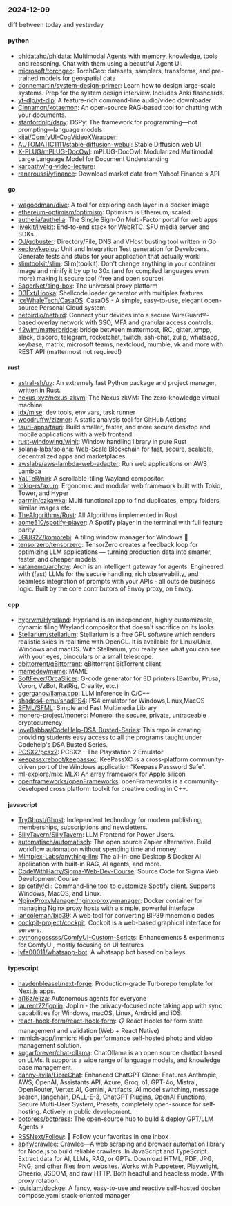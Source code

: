 ### 2024-12-09
diff between today and yesterday

#### python
* [phidatahq/phidata](https://github.com/phidatahq/phidata): Multimodal Agents with memory, knowledge, tools and reasoning. Chat with them using a beautiful Agent UI.
* [microsoft/torchgeo](https://github.com/microsoft/torchgeo): TorchGeo: datasets, samplers, transforms, and pre-trained models for geospatial data
* [donnemartin/system-design-primer](https://github.com/donnemartin/system-design-primer): Learn how to design large-scale systems. Prep for the system design interview. Includes Anki flashcards.
* [yt-dlp/yt-dlp](https://github.com/yt-dlp/yt-dlp): A feature-rich command-line audio/video downloader
* [Cinnamon/kotaemon](https://github.com/Cinnamon/kotaemon): An open-source RAG-based tool for chatting with your documents.
* [stanfordnlp/dspy](https://github.com/stanfordnlp/dspy): DSPy: The framework for programming—not prompting—language models
* [kijai/ComfyUI-CogVideoXWrapper](https://github.com/kijai/ComfyUI-CogVideoXWrapper): 
* [AUTOMATIC1111/stable-diffusion-webui](https://github.com/AUTOMATIC1111/stable-diffusion-webui): Stable Diffusion web UI
* [X-PLUG/mPLUG-DocOwl](https://github.com/X-PLUG/mPLUG-DocOwl): mPLUG-DocOwl: Modularized Multimodal Large Language Model for Document Understanding
* [karpathy/ng-video-lecture](https://github.com/karpathy/ng-video-lecture): 
* [ranaroussi/yfinance](https://github.com/ranaroussi/yfinance): Download market data from Yahoo! Finance's API

#### go
* [wagoodman/dive](https://github.com/wagoodman/dive): A tool for exploring each layer in a docker image
* [ethereum-optimism/optimism](https://github.com/ethereum-optimism/optimism): Optimism is Ethereum, scaled.
* [authelia/authelia](https://github.com/authelia/authelia): The Single Sign-On Multi-Factor portal for web apps
* [livekit/livekit](https://github.com/livekit/livekit): End-to-end stack for WebRTC. SFU media server and SDKs.
* [OJ/gobuster](https://github.com/OJ/gobuster): Directory/File, DNS and VHost busting tool written in Go
* [keploy/keploy](https://github.com/keploy/keploy): Unit and Integration Test generation for Developers. Generate tests and stubs for your application that actually work!
* [slimtoolkit/slim](https://github.com/slimtoolkit/slim): Slim(toolkit): Don't change anything in your container image and minify it by up to 30x (and for compiled languages even more) making it secure too! (free and open source)
* [SagerNet/sing-box](https://github.com/SagerNet/sing-box): The universal proxy platform
* [D3Ext/Hooka](https://github.com/D3Ext/Hooka): Shellcode loader generator with multiples features
* [IceWhaleTech/CasaOS](https://github.com/IceWhaleTech/CasaOS): CasaOS - A simple, easy-to-use, elegant open-source Personal Cloud system.
* [netbirdio/netbird](https://github.com/netbirdio/netbird): Connect your devices into a secure WireGuard®-based overlay network with SSO, MFA and granular access controls.
* [42wim/matterbridge](https://github.com/42wim/matterbridge): bridge between mattermost, IRC, gitter, xmpp, slack, discord, telegram, rocketchat, twitch, ssh-chat, zulip, whatsapp, keybase, matrix, microsoft teams, nextcloud, mumble, vk and more with REST API (mattermost not required!)

#### rust
* [astral-sh/uv](https://github.com/astral-sh/uv): An extremely fast Python package and project manager, written in Rust.
* [nexus-xyz/nexus-zkvm](https://github.com/nexus-xyz/nexus-zkvm): The Nexus zkVM: The zero-knowledge virtual machine
* [jdx/mise](https://github.com/jdx/mise): dev tools, env vars, task runner
* [woodruffw/zizmor](https://github.com/woodruffw/zizmor): A static analysis tool for GitHub Actions
* [tauri-apps/tauri](https://github.com/tauri-apps/tauri): Build smaller, faster, and more secure desktop and mobile applications with a web frontend.
* [rust-windowing/winit](https://github.com/rust-windowing/winit): Window handling library in pure Rust
* [solana-labs/solana](https://github.com/solana-labs/solana): Web-Scale Blockchain for fast, secure, scalable, decentralized apps and marketplaces.
* [awslabs/aws-lambda-web-adapter](https://github.com/awslabs/aws-lambda-web-adapter): Run web applications on AWS Lambda
* [YaLTeR/niri](https://github.com/YaLTeR/niri): A scrollable-tiling Wayland compositor.
* [tokio-rs/axum](https://github.com/tokio-rs/axum): Ergonomic and modular web framework built with Tokio, Tower, and Hyper
* [qarmin/czkawka](https://github.com/qarmin/czkawka): Multi functional app to find duplicates, empty folders, similar images etc.
* [TheAlgorithms/Rust](https://github.com/TheAlgorithms/Rust): All Algorithms implemented in Rust
* [aome510/spotify-player](https://github.com/aome510/spotify-player): A Spotify player in the terminal with full feature parity
* [LGUG2Z/komorebi](https://github.com/LGUG2Z/komorebi): A tiling window manager for Windows 🍉
* [tensorzero/tensorzero](https://github.com/tensorzero/tensorzero): TensorZero creates a feedback loop for optimizing LLM applications — turning production data into smarter, faster, and cheaper models.
* [katanemo/archgw](https://github.com/katanemo/archgw): Arch is an intelligent gateway for agents. Engineered with (fast) LLMs for the secure handling, rich observability, and seamless integration of prompts with your APIs - all outside business logic. Built by the core contributors of Envoy proxy, on Envoy.

#### cpp
* [hyprwm/Hyprland](https://github.com/hyprwm/Hyprland): Hyprland is an independent, highly customizable, dynamic tiling Wayland compositor that doesn't sacrifice on its looks.
* [Stellarium/stellarium](https://github.com/Stellarium/stellarium): Stellarium is a free GPL software which renders realistic skies in real time with OpenGL. It is available for Linux/Unix, Windows and macOS. With Stellarium, you really see what you can see with your eyes, binoculars or a small telescope.
* [qbittorrent/qBittorrent](https://github.com/qbittorrent/qBittorrent): qBittorrent BitTorrent client
* [mamedev/mame](https://github.com/mamedev/mame): MAME
* [SoftFever/OrcaSlicer](https://github.com/SoftFever/OrcaSlicer): G-code generator for 3D printers (Bambu, Prusa, Voron, VzBot, RatRig, Creality, etc.)
* [ggerganov/llama.cpp](https://github.com/ggerganov/llama.cpp): LLM inference in C/C++
* [shadps4-emu/shadPS4](https://github.com/shadps4-emu/shadPS4): PS4 emulator for Windows,Linux,MacOS
* [SFML/SFML](https://github.com/SFML/SFML): Simple and Fast Multimedia Library
* [monero-project/monero](https://github.com/monero-project/monero): Monero: the secure, private, untraceable cryptocurrency
* [loveBabbar/CodeHelp-DSA-Busted-Series](https://github.com/loveBabbar/CodeHelp-DSA-Busted-Series): This repo is creating providing students easy access to all the programs taught under Codehelp's DSA Busted Series.
* [PCSX2/pcsx2](https://github.com/PCSX2/pcsx2): PCSX2 - The Playstation 2 Emulator
* [keepassxreboot/keepassxc](https://github.com/keepassxreboot/keepassxc): KeePassXC is a cross-platform community-driven port of the Windows application “Keepass Password Safe”.
* [ml-explore/mlx](https://github.com/ml-explore/mlx): MLX: An array framework for Apple silicon
* [openframeworks/openFrameworks](https://github.com/openframeworks/openFrameworks): openFrameworks is a community-developed cross platform toolkit for creative coding in C++.

#### javascript
* [TryGhost/Ghost](https://github.com/TryGhost/Ghost): Independent technology for modern publishing, memberships, subscriptions and newsletters.
* [SillyTavern/SillyTavern](https://github.com/SillyTavern/SillyTavern): LLM Frontend for Power Users.
* [automatisch/automatisch](https://github.com/automatisch/automatisch): The open source Zapier alternative. Build workflow automation without spending time and money.
* [Mintplex-Labs/anything-llm](https://github.com/Mintplex-Labs/anything-llm): The all-in-one Desktop & Docker AI application with built-in RAG, AI agents, and more.
* [CodeWithHarry/Sigma-Web-Dev-Course](https://github.com/CodeWithHarry/Sigma-Web-Dev-Course): Source Code for Sigma Web Development Course
* [spicetify/cli](https://github.com/spicetify/cli): Command-line tool to customize Spotify client. Supports Windows, MacOS, and Linux.
* [NginxProxyManager/nginx-proxy-manager](https://github.com/NginxProxyManager/nginx-proxy-manager): Docker container for managing Nginx proxy hosts with a simple, powerful interface
* [iancoleman/bip39](https://github.com/iancoleman/bip39): A web tool for converting BIP39 mnemonic codes
* [cockpit-project/cockpit](https://github.com/cockpit-project/cockpit): Cockpit is a web-based graphical interface for servers.
* [pythongosssss/ComfyUI-Custom-Scripts](https://github.com/pythongosssss/ComfyUI-Custom-Scripts): Enhancements & experiments for ComfyUI, mostly focusing on UI features
* [lyfe00011/whatsapp-bot](https://github.com/lyfe00011/whatsapp-bot): A whatsapp bot based on baileys

#### typescript
* [haydenbleasel/next-forge](https://github.com/haydenbleasel/next-forge): Production-grade Turborepo template for Next.js apps.
* [ai16z/eliza](https://github.com/ai16z/eliza): Autonomous agents for everyone
* [laurent22/joplin](https://github.com/laurent22/joplin): Joplin - the privacy-focused note taking app with sync capabilities for Windows, macOS, Linux, Android and iOS.
* [react-hook-form/react-hook-form](https://github.com/react-hook-form/react-hook-form): 📋 React Hooks for form state management and validation (Web + React Native)
* [immich-app/immich](https://github.com/immich-app/immich): High performance self-hosted photo and video management solution.
* [sugarforever/chat-ollama](https://github.com/sugarforever/chat-ollama): ChatOllama is an open source chatbot based on LLMs. It supports a wide range of language models, and knowledge base management.
* [danny-avila/LibreChat](https://github.com/danny-avila/LibreChat): Enhanced ChatGPT Clone: Features Anthropic, AWS, OpenAI, Assistants API, Azure, Groq, o1, GPT-4o, Mistral, OpenRouter, Vertex AI, Gemini, Artifacts, AI model switching, message search, langchain, DALL-E-3, ChatGPT Plugins, OpenAI Functions, Secure Multi-User System, Presets, completely open-source for self-hosting. Actively in public development.
* [botpress/botpress](https://github.com/botpress/botpress): The open-source hub to build & deploy GPT/LLM Agents ⚡️
* [RSSNext/Follow](https://github.com/RSSNext/Follow): 🧡 Follow your favorites in one inbox
* [apify/crawlee](https://github.com/apify/crawlee): Crawlee—A web scraping and browser automation library for Node.js to build reliable crawlers. In JavaScript and TypeScript. Extract data for AI, LLMs, RAG, or GPTs. Download HTML, PDF, JPG, PNG, and other files from websites. Works with Puppeteer, Playwright, Cheerio, JSDOM, and raw HTTP. Both headful and headless mode. With proxy rotation.
* [louislam/dockge](https://github.com/louislam/dockge): A fancy, easy-to-use and reactive self-hosted docker compose.yaml stack-oriented manager
